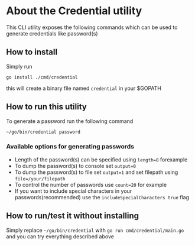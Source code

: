 # About the Credential utility

<!-- TODO: add a section on how to run tests. -->
<!-- You can have three h2 titles: Install, Run, and Test. Then, you can narrow them down
by explaining in a more specific way. -->

This CLI utility exposes the following commands which can be used to generate credentials like password(s)

## How to install

Simply run

```shell
go install ./cmd/credential

```

this will create a binary file named `credential` in your $GOPATH

## How to run this utility

To generate a password run the following command

```shell
~/go/bin/credential password

```

### Available options for generating passwords

<!-- TODO: expand this section and put some run examples. -->

- Length of the password(s) can be specified using `length=8` forexample
- To dump the password(s) to console set `output=0`
- To dump the password(s) to file set `output=1` and set filepath using `file=/your/filepath`
- To control the number of passwords use `count=20` for example
- If you want to include special characters in your passwords(recommended) use the `includeSpecialCharacters true` flag

## How to run/test it without installing

Simply replace `~/go/bin/credential` with `go run cmd/credential/main.go` and you can try everything described above
